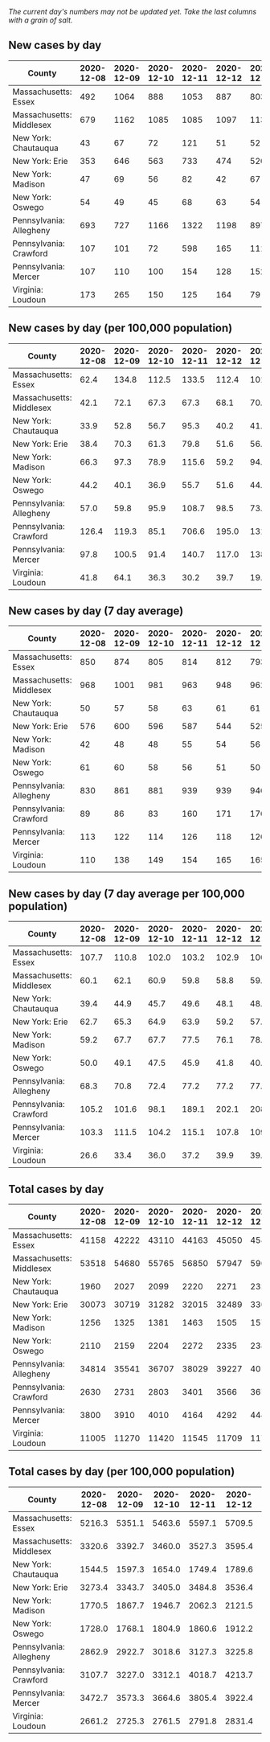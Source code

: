_The current day's numbers may not be updated yet. Take the last columns with a grain of salt._
## New cases by day

| County | 2020-12-08 | 2020-12-09 | 2020-12-10 | 2020-12-11 | 2020-12-12 | 2020-12-13 | 2020-12-14 |
| --- | --- | --- | --- | --- | --- | --- | --- |
| Massachusetts: Essex | 492 | 1064 | 888 | 1053 | 887 | 803 |  |
| Massachusetts: Middlesex | 679 | 1162 | 1085 | 1085 | 1097 | 1131 |  |
| New York: Chautauqua | 43 | 67 | 72 | 121 | 51 | 52 |  |
| New York: Erie | 353 | 646 | 563 | 733 | 474 | 520 |  |
| New York: Madison | 47 | 69 | 56 | 82 | 42 | 67 |  |
| New York: Oswego | 54 | 49 | 45 | 68 | 63 | 54 |  |
| Pennsylvania: Allegheny | 693 | 727 | 1166 | 1322 | 1198 | 897 |  |
| Pennsylvania: Crawford | 107 | 101 | 72 | 598 | 165 | 111 |  |
| Pennsylvania: Mercer | 107 | 110 | 100 | 154 | 128 | 152 |  |
| Virginia: Loudoun | 173 | 265 | 150 | 125 | 164 | 79 |  |

## New cases by day (per 100,000 population)

| County | 2020-12-08 | 2020-12-09 | 2020-12-10 | 2020-12-11 | 2020-12-12 | 2020-12-13 | 2020-12-14 |
| --- | --- | --- | --- | --- | --- | --- | --- |
| Massachusetts: Essex | 62.4 | 134.8 | 112.5 | 133.5 | 112.4 | 101.8 |  |
| Massachusetts: Middlesex | 42.1 | 72.1 | 67.3 | 67.3 | 68.1 | 70.2 |  |
| New York: Chautauqua | 33.9 | 52.8 | 56.7 | 95.3 | 40.2 | 41.0 |  |
| New York: Erie | 38.4 | 70.3 | 61.3 | 79.8 | 51.6 | 56.6 |  |
| New York: Madison | 66.3 | 97.3 | 78.9 | 115.6 | 59.2 | 94.4 |  |
| New York: Oswego | 44.2 | 40.1 | 36.9 | 55.7 | 51.6 | 44.2 |  |
| Pennsylvania: Allegheny | 57.0 | 59.8 | 95.9 | 108.7 | 98.5 | 73.8 |  |
| Pennsylvania: Crawford | 126.4 | 119.3 | 85.1 | 706.6 | 195.0 | 131.2 |  |
| Pennsylvania: Mercer | 97.8 | 100.5 | 91.4 | 140.7 | 117.0 | 138.9 |  |
| Virginia: Loudoun | 41.8 | 64.1 | 36.3 | 30.2 | 39.7 | 19.1 |  |

## New cases by day (7 day average)

| County | 2020-12-08 | 2020-12-09 | 2020-12-10 | 2020-12-11 | 2020-12-12 | 2020-12-13 | 2020-12-14 |
| --- | --- | --- | --- | --- | --- | --- | --- |
| Massachusetts: Essex | 850 | 874 | 805 | 814 | 812 | 793 |  |
| Massachusetts: Middlesex | 968 | 1001 | 981 | 963 | 948 | 962 |  |
| New York: Chautauqua | 50 | 57 | 58 | 63 | 61 | 61 |  |
| New York: Erie | 576 | 600 | 596 | 587 | 544 | 525 |  |
| New York: Madison | 42 | 48 | 48 | 55 | 54 | 56 |  |
| New York: Oswego | 61 | 60 | 58 | 56 | 51 | 50 |  |
| Pennsylvania: Allegheny | 830 | 861 | 881 | 939 | 939 | 946 |  |
| Pennsylvania: Crawford | 89 | 86 | 83 | 160 | 171 | 176 |  |
| Pennsylvania: Mercer | 113 | 122 | 114 | 126 | 118 | 120 |  |
| Virginia: Loudoun | 110 | 138 | 149 | 154 | 165 | 165 |  |

## New cases by day (7 day average per 100,000 population)

| County | 2020-12-08 | 2020-12-09 | 2020-12-10 | 2020-12-11 | 2020-12-12 | 2020-12-13 | 2020-12-14 |
| --- | --- | --- | --- | --- | --- | --- | --- |
| Massachusetts: Essex | 107.7 | 110.8 | 102.0 | 103.2 | 102.9 | 100.5 |  |
| Massachusetts: Middlesex | 60.1 | 62.1 | 60.9 | 59.8 | 58.8 | 59.7 |  |
| New York: Chautauqua | 39.4 | 44.9 | 45.7 | 49.6 | 48.1 | 48.1 |  |
| New York: Erie | 62.7 | 65.3 | 64.9 | 63.9 | 59.2 | 57.1 |  |
| New York: Madison | 59.2 | 67.7 | 67.7 | 77.5 | 76.1 | 78.9 |  |
| New York: Oswego | 50.0 | 49.1 | 47.5 | 45.9 | 41.8 | 40.9 |  |
| Pennsylvania: Allegheny | 68.3 | 70.8 | 72.4 | 77.2 | 77.2 | 77.8 |  |
| Pennsylvania: Crawford | 105.2 | 101.6 | 98.1 | 189.1 | 202.1 | 208.0 |  |
| Pennsylvania: Mercer | 103.3 | 111.5 | 104.2 | 115.1 | 107.8 | 109.7 |  |
| Virginia: Loudoun | 26.6 | 33.4 | 36.0 | 37.2 | 39.9 | 39.9 |  |

## Total cases by day

| County | 2020-12-08 | 2020-12-09 | 2020-12-10 | 2020-12-11 | 2020-12-12 | 2020-12-13 | 2020-12-14 |
| --- | --- | --- | --- | --- | --- | --- | --- |
| Massachusetts: Essex | 41158 | 42222 | 43110 | 44163 | 45050 | 45853 |  |
| Massachusetts: Middlesex | 53518 | 54680 | 55765 | 56850 | 57947 | 59078 |  |
| New York: Chautauqua | 1960 | 2027 | 2099 | 2220 | 2271 | 2323 |  |
| New York: Erie | 30073 | 30719 | 31282 | 32015 | 32489 | 33009 |  |
| New York: Madison | 1256 | 1325 | 1381 | 1463 | 1505 | 1572 |  |
| New York: Oswego | 2110 | 2159 | 2204 | 2272 | 2335 | 2389 |  |
| Pennsylvania: Allegheny | 34814 | 35541 | 36707 | 38029 | 39227 | 40124 |  |
| Pennsylvania: Crawford | 2630 | 2731 | 2803 | 3401 | 3566 | 3677 |  |
| Pennsylvania: Mercer | 3800 | 3910 | 4010 | 4164 | 4292 | 4444 |  |
| Virginia: Loudoun | 11005 | 11270 | 11420 | 11545 | 11709 | 11788 |  |

## Total cases by day (per 100,000 population)

| County | 2020-12-08 | 2020-12-09 | 2020-12-10 | 2020-12-11 | 2020-12-12 | 2020-12-13 | 2020-12-14 |
| --- | --- | --- | --- | --- | --- | --- | --- |
| Massachusetts: Essex | 5216.3 | 5351.1 | 5463.6 | 5597.1 | 5709.5 | 5811.3 |  |
| Massachusetts: Middlesex | 3320.6 | 3392.7 | 3460.0 | 3527.3 | 3595.4 | 3665.6 |  |
| New York: Chautauqua | 1544.5 | 1597.3 | 1654.0 | 1749.4 | 1789.6 | 1830.5 |  |
| New York: Erie | 3273.4 | 3343.7 | 3405.0 | 3484.8 | 3536.4 | 3593.0 |  |
| New York: Madison | 1770.5 | 1867.7 | 1946.7 | 2062.3 | 2121.5 | 2215.9 |  |
| New York: Oswego | 1728.0 | 1768.1 | 1804.9 | 1860.6 | 1912.2 | 1956.4 |  |
| Pennsylvania: Allegheny | 2862.9 | 2922.7 | 3018.6 | 3127.3 | 3225.8 | 3299.5 |  |
| Pennsylvania: Crawford | 3107.7 | 3227.0 | 3312.1 | 4018.7 | 4213.7 | 4344.8 |  |
| Pennsylvania: Mercer | 3472.7 | 3573.3 | 3664.6 | 3805.4 | 3922.4 | 4061.3 |  |
| Virginia: Loudoun | 2661.2 | 2725.3 | 2761.5 | 2791.8 | 2831.4 | 2850.5 |  |
